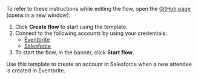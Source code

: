 To refer to these instructions while editing the flow, open the [GitHub page](https://github.com/ot4i/app-connect-templates/tree/main/resources/markdown/Create%20an%20account%20in%20Salesforce%20when%20a%20new%20attendee%20is%20created%20in%20Eventbrite_instructions.md) (opens in a new window).

1. Click **Create flow** to start using the template.
2. Connect to the following accounts by using your credentials:
   - [Eventbrite](https://www.ibm.com/docs/en/app-connect/containers_cd?topic=apps-eventbrite)
   - [Salesforce](https://www.ibm.com/docs/en/app-connect/containers_cd?topic=apps-salesforce)
3. To start the flow, in the banner, click **Start flow**.


Use this template to create an account in Salesforce when a new attendee is created in Eventbrite.






